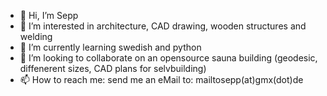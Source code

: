 - 👋 Hi, I’m Sepp
- 👀 I’m interested in architecture, CAD drawing, wooden structures and welding
- 🌱 I’m currently learning swedish and python   
- 💞️ I’m looking to collaborate on an opensource sauna building (geodesic, diffenerent sizes, CAD plans for selvbuilding)
- 📫 How to reach me: send me an eMail to: mailtosepp(at)gmx(dot)de
